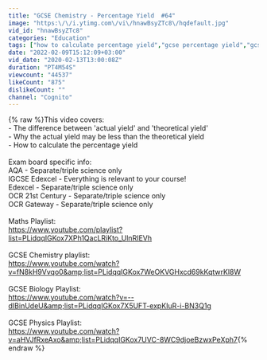 ```yaml
---
title: "GCSE Chemistry - Percentage Yield  #64"
image: "https:\/\/i.ytimg.com\/vi\/hnawBsyZTc8\/hqdefault.jpg"
vid_id: "hnawBsyZTc8"
categories: "Education"
tags: ["how to calculate percentage yield","gcse percentage yield","gcse chemistry percentage yield"]
date: "2022-02-09T15:12:09+03:00"
vid_date: "2020-02-13T13:00:08Z"
duration: "PT4M54S"
viewcount: "44537"
likeCount: "875"
dislikeCount: ""
channel: "Cognito"
---
```

{% raw %}This video covers:<br />- The difference between 'actual yield' and 'theoretical yield'<br />- Why the actual yield may be less than the theoretical yield<br />- How to calculate the percentage yield <br /><br />Exam board specific info:<br />AQA - Separate/triple science only   <br />IGCSE Edexcel - Everything is relevant to your course!<br />Edexcel - Separate/triple science only   <br />OCR 21st Century - Separate/triple science only   <br />OCR Gateway - Separate/triple science only   <br /><br />Maths Playlist:<br /><a rel="nofollow" target="blank" href="https://www.youtube.com/playlist?list=PLidqqIGKox7XPh1QacLRiKto_UlnRIEVh">https://www.youtube.com/playlist?list=PLidqqIGKox7XPh1QacLRiKto_UlnRIEVh</a><br /><br />GCSE Chemistry playlist:<br /><a rel="nofollow" target="blank" href="https://www.youtube.com/watch?v=fN8kH9Vvqo0&amp;list=PLidqqIGKox7WeOKVGHxcd69kKqtwrKl8W">https://www.youtube.com/watch?v=fN8kH9Vvqo0&amp;list=PLidqqIGKox7WeOKVGHxcd69kKqtwrKl8W</a><br /><br />GCSE Biology Playlist:<br /><a rel="nofollow" target="blank" href="https://www.youtube.com/watch?v=--dIBinUdeU&amp;list=PLidqqIGKox7X5UFT-expKIuR-i-BN3Q1g">https://www.youtube.com/watch?v=--dIBinUdeU&amp;list=PLidqqIGKox7X5UFT-expKIuR-i-BN3Q1g</a><br /><br />GCSE Physics Playlist:<br /><a rel="nofollow" target="blank" href="https://www.youtube.com/watch?v=aHVJfRxeAxo&amp;list=PLidqqIGKox7UVC-8WC9djoeBzwxPeXph7">https://www.youtube.com/watch?v=aHVJfRxeAxo&amp;list=PLidqqIGKox7UVC-8WC9djoeBzwxPeXph7</a>{% endraw %}

